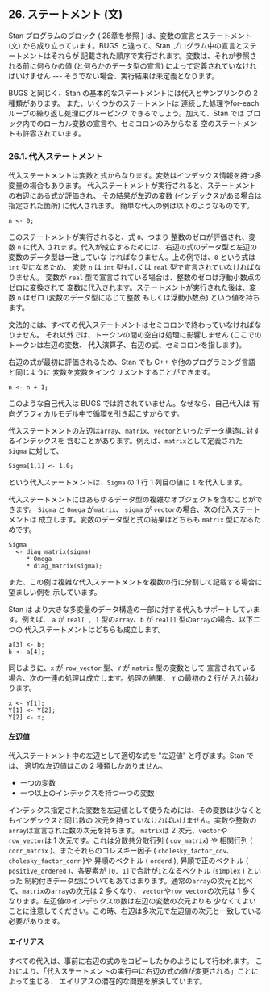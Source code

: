 
## 26. ステートメント (文)

<!--
statement を "文" とした場合、以降説明にて何を指しているか
読み取りにくくなるためカタカナとした
-->

Stan プログラムのブロック ( 28章を参照 ) は、変数の宣言とステートメント (文)
から成り立っています。BUGS と違って、Stan プログラム中の宣言とステートメントはそれらが
記載された順序で実行されます。変数は、それが参照される前に何らかの値 (と何らかのデータ型の宣言)
によって定義されていなければいけません --- そうでない場合、実行結果は未定義となります。

BUGS と同じく、Stan の基本的なステートメントには代入とサンプリングの 2 種類があります。
また、いくつかのステートメントは 連続した処理やfor-each ループの繰り返し処理にグルーピング
できるでしょう。加えて、Stan では ブロック内でのローカル変数の宣言や、セミコロンのみからなる
空のステートメントも許容されています。

### 26.1. 代入ステートメント

代入ステートメントは変数と式からなります。変数はインデックス情報を持つ多変量の場合もあります。
代入ステートメントが実行されると、ステートメントの右辺にある式が評価され、
その結果が左辺の変数 (インデックスがある場合は指定された箇所) に代入されます。
簡単な代入の例は以下のようなものです。

<!--
以降も原文には都度 (indexed) の記載があるが、日本語で簡潔に記載できる語がないため省略
-->

```
n <- 0;
```

このステートメントが実行されると、式 ``0``、つまり 整数のゼロが評価され、変数 ``n`` に代入
されます。代入が成立するためには、右辺の式のデータ型と左辺の変数のデータ型は一致していな
ければなりません。上の例では、``0`` という式は ``int`` 型になるため、
変数 ``n`` は ``int`` 型もしくは ``real`` 型で宣言されていなければなりません。
変数が ``real`` 型で宣言されている場合は、整数のゼロは浮動小数点のゼロに変換されて
変数に代入されます。ステートメントが実行された後は、変数 ``n`` はゼロ (変数のデータ型に応じて整数
もしくは浮動小数点) という値を持ちます。

文法的には、すべての代入ステートメントはセミコロンで終わっていなければなりません。
それ以外では、トークンの間の空白は処理に影響しません (ここでのトークンは左辺の変数、
代入演算子、右辺の式、セミコロンを指します)。

右辺の式が最初に評価されるため、Stan でも C++ や他のプログラミング言語と同じように
変数を変数をインクリメントすることができます。

```
n <- n + 1;
```

このような自己代入は BUGS では許されていません。なぜなら、自己代入は
有向グラフィカルモデル中で循環を引き起こすからです。

代入ステートメントの左辺は``array``、``matrix``、``vector``といったデータ構造に対するインデックスを
含むことがあります。例えば、``matrix``として定義された ``Sigma`` に対して、

```
Sigma[1,1] <- 1.0;
```

という代入ステートメントは、``Sigma`` の 1 行 1 列目の値に ``1`` を代入します。

代入ステートメントにはあらゆるデータ型の複雑なオブジェクトを含むことができます。
``Sigma`` と ``Omega`` が``matrix``、 ``sigma`` が ``vector``の場合、次の代入ステートメントは
成立します。変数のデータ型と式の結果はどちらも ``matrix`` 型になるためです。

```
Sigma
  <- diag_matrix(sigma)
     * Omega
     * diag_matrix(sigma);
```

また、この例は複雑な代入ステートメントを複数の行に分割して記載する場合に望ましい例を
示しています。

Stan は より大きな多変量のデータ構造の一部に対する代入もサポートしています。例えば、
``a`` が ``real[ , ]`` 型の``array``、``b`` が ``real[]`` 型の``array``の場合、以下二つの
代入ステートメントはどちらも成立します。

```
a[3] <- b;
b <- a[4];
```

同じように、``x`` が ``row_vector`` 型、``Y`` が ``matrix`` 型の変数として
宣言されている場合、次の一連の処理は成立します。処理の結果、 ``Y`` の最初の 2 行が
入れ替わります。

```
x <- Y[1];
Y[1] <- Y[2];
Y[2] <- x;
```

#### 左辺値

代入ステートメント中の左辺として適切な式を "左辺値" と呼びます。Stan では、
適切な左辺値はこの 2 種類しかありません。

- 一つの変数
- 一つ以上のインデックスを持つ一つの変数

インデックス指定された変数を左辺値として使うためには、その変数は少なくともインデックスと同じ数の
次元を持っていなければいけません。実数や整数の``array``は宣言された数の次元を持ちます。
``matrix``は 2 次元、``vector``や``row_vector``は 1 次元です。これは分散共分散行列 ( ``cov_matrix``) や
相関行列 ( ``corr_matrix`` )、またそれらのコレスキー因子 ( ``cholesky_factor_cov``、
``cholesky_factor_corr`` )や 昇順のベクトル ( ``orderd`` ), 昇順で正のベクトル
( ``positive_ordered`` )、各要素が ``[0, 1]``で合計が``1``となるベクトル (``simplex`` ) といった
制約付きデータ型についてもあてはまります。通常の``array``の次元と比べて、``matrix``の``array``の次元は 2 多くなり、
``vector``や``row_vector``の次元は 1 多くなります。左辺値のインデックスの数は左辺の変数の次元よりも
少なくてよいことに注意してください。この時、右辺は多次元で左辺値の次元と一致している必要があります。

<!--
日本語訳した場合にデータ型との対応がわからなくなるため型を追記。
Multiple Indexes の内容は上と重複 (原文の誤植?)のため省略。
-->

#### エイリアス

すべての代入は、事前に右辺の式のをコピーしたかのようにして行われます。
これにより、「代入ステートメントの実行中に右辺の式の値が変更される」ことによって生じる、
エイリアスの潜在的な問題を解決しています。
